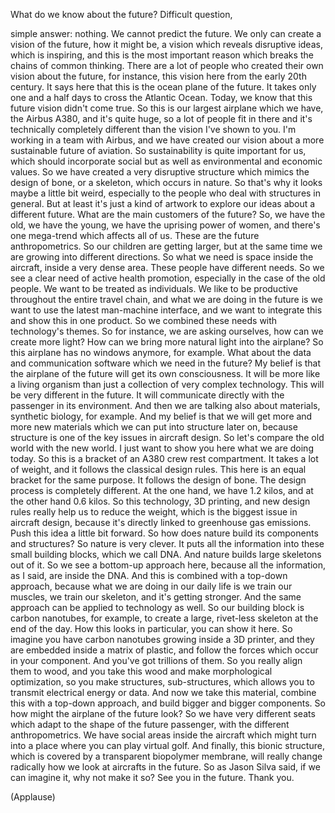 
What do we know about the future?
Difficult question,

simple answer: nothing.
We cannot predict the future.
We only can create a vision
of the future, how it might be,
a vision which reveals disruptive
ideas, which is inspiring,
and this is the most important reason
which breaks the chains
of common thinking.
There are a lot of people
who created their own vision
about the future,
for instance, this vision here
from the early 20th century.
It says here that this
is the ocean plane of the future.
It takes only one and a half days
to cross the Atlantic Ocean.
Today, we know that this future
vision didn&#39;t come true.
So this is our largest
airplane which we have,
the Airbus A380, and it&#39;s quite huge,
so a lot of people fit in there
and it&#39;s technically completely different
than the vision I&#39;ve shown to you.
I&#39;m working in a team with Airbus,
and we have created our vision
about a more sustainable
future of aviation.
So sustainability is quite
important for us,
which should incorporate social
but as well as environmental
and economic values.
So we have created a very
disruptive structure
which mimics the design
of bone, or a skeleton,
which occurs in nature.
So that&#39;s why it looks
maybe a little bit weird,
especially to the people who deal
with structures in general.
But at least it&#39;s just a kind of artwork
to explore our ideas
about a different future.
What are the main customers of the future?
So, we have the old, we have the young,
we have the uprising power of women,
and there&#39;s one mega-trend
which affects all of us.
These are the future anthropometrics.
So our children are getting
larger, but at the same time
we are growing into different directions.
So what we need is space
inside the aircraft,
inside a very dense area.
These people have different needs.
So we see a clear need
of active health promotion,
especially in the case of the old people.
We want to be treated as individuals.
We like to be productive
throughout the entire travel chain,
and what we are doing in the future is
we want to use the latest
man-machine interface,
and we want to integrate this
and show this in one product.
So we combined these needs
with technology&#39;s themes.
So for instance, we are asking ourselves,
how can we create more light?
How can we bring more natural
light into the airplane?
So this airplane has no
windows anymore, for example.
What about the data
and communication software
which we need in the future?
My belief is that the airplane
of the future
will get its own consciousness.
It will be more like a living organism
than just a collection
of very complex technology.
This will be very different in the future.
It will communicate directly
with the passenger in its environment.
And then we are talking
also about materials,
synthetic biology, for example.
And my belief is that we will get
more and more
new materials which we can
put into structure later on,
because structure is one of the key
issues in aircraft design.
So let&#39;s compare the old
world with the new world.
I just want to show you here
what we are doing today.
So this is a bracket of an A380
crew rest compartment.
It takes a lot of weight,
and it follows the classical design rules.
This here is an equal bracket
for the same purpose.
It follows the design of bone.
The design process
is completely different.
At the one hand, we have 1.2 kilos,
and at the other hand 0.6 kilos.
So this technology, 3D
printing, and new design rules
really help us to reduce the weight,
which is the biggest issue
in aircraft design,
because it&#39;s directly linked
to greenhouse gas emissions.
Push this idea a little bit forward.
So how does nature build its
components and structures?
So nature is very clever.
It puts all the information
into these small building
blocks, which we call DNA.
And nature builds large
skeletons out of it.
So we see a bottom-up approach here,
because all the information,
as I said, are inside the DNA.
And this is combined
with a top-down approach,
because what we are doing
in our daily life
is we train our muscles,
we train our skeleton,
and it&#39;s getting stronger.
And the same approach can be
applied to technology as well.
So our building block is carbon
nanotubes, for example,
to create a large, rivet-less
skeleton at the end of the day.
How this looks in particular,
you can show it here.
So imagine you have
carbon nanotubes growing
inside a 3D printer,
and they are embedded
inside a matrix of plastic,
and follow the forces
which occur in your component.
And you&#39;ve got trillions of them.
So you really align them to wood,
and you take this wood and make
morphological optimization,
so you make structures, sub-structures,
which allows you to transmit
electrical energy or data.
And now we take this
material, combine this
with a top-down approach,
and build bigger and bigger components.
So how might the airplane
of the future look?
So we have very different
seats which adapt
to the shape of the future passenger,
with the different anthropometrics.
We have social areas inside the aircraft
which might turn into a place
where you can play virtual golf.
And finally, this bionic structure,
which is covered by a transparent
biopolymer membrane,
will really change radically
how we look at aircrafts in the future.
So as Jason Silva said,
if we can imagine it, why not make it so?
See you in the future. Thank you.

(Applause)

